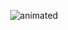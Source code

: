 <p align="center">
<img src=https://github.com/impostorTV/IMPOSTORTV/assets/171691477/ae15a417-dd72-46e0-ad84-f0facafe6865 alt="animated" />
</p> 



